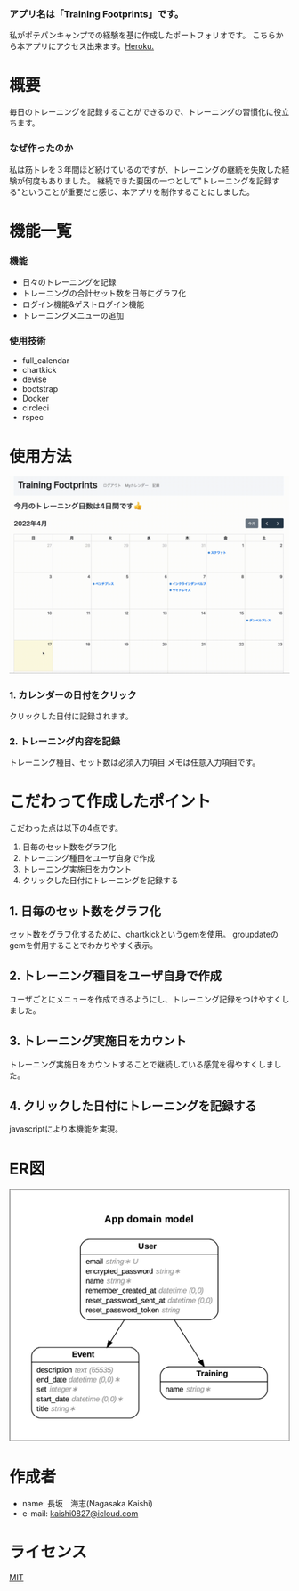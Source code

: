### アプリ名は「Training Footprints」です。
私がポテパンキャンプでの経験を基に作成したポートフォリオです。
こちらから本アプリにアクセス出来ます。[Heroku.](https://rails-kaishi-port.herokuapp.com)

# 概要
毎日のトレーニングを記録することができるので、トレーニングの習慣化に役立ちます。
### なぜ作ったのか
私は筋トレを３年間ほど続けているのですが、トレーニングの継続を失敗した経験が何度もありました。
継続できた要因の一つとして"トレーニングを記録する"ということが重要だと感じ、本アプリを制作することにしました。

# 機能一覧

### 機能
* 日々のトレーニングを記録
* トレーニングの合計セット数を日毎にグラフ化
* ログイン機能&ゲストログイン機能
* トレーニングメニューの追加

### 使用技術
* full_calendar
* chartkick
* devise
* bootstrap
* Docker
* circleci
* rspec

# 使用方法

![sample](https://github.com/NagasakaKaishi/rails-kaishi-port/blob/main/output.gif)

### 1. カレンダーの日付をクリック
クリックした日付に記録されます。

### 2. トレーニング内容を記録
トレーニング種目、セット数は必須入力項目
メモは任意入力項目です。


# こだわって作成したポイント
こだわった点は以下の4点です。
1. 日毎のセット数をグラフ化
2. トレーニング種目をユーザ自身で作成
3. トレーニング実施日をカウント
4. クリックした日付にトレーニングを記録する

## 1. 日毎のセット数をグラフ化
セット数をグラフ化するために、chartkickというgemを使用。
groupdateのgemを併用することでわかりやすく表示。

## 2. トレーニング種目をユーザ自身で作成
ユーザごとにメニューを作成できるようにし、トレーニング記録をつけやすくしました。

## 3. トレーニング実施日をカウント
トレーニング実施日をカウントすることで継続している感覚を得やすくしました。

## 4. クリックした日付にトレーニングを記録する
javascriptにより本機能を実現。

# ER図
![sample2](https://github.com/NagasakaKaishi/rails-kaishi-port/blob/main/er-graph.png)

# 作成者
 
* name: 長坂　海志(Nagasaka Kaishi)
* e-mail: kaishi0827@icloud.com

# ライセンス

[MIT](https://choosealicense.com/licenses/mit/)
